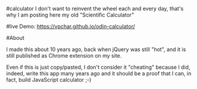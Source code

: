#calculator
I don't want to reinvent the wheel each and every day, that's why I am posting here my old "Scientific Calculator"

#live Demo:
https://vpchar.github.io/odin-calculator/

#About

I made this about 10 years ago, back when jQuery was still "hot", and it is still published as Chrome extension on my site.

Even if this is just copy/pasted, I don't consider it "cheating" because I did, indeed, write this app many years ago and it should be a proof that I can, in fact, build JavaScript calculator ;-)

